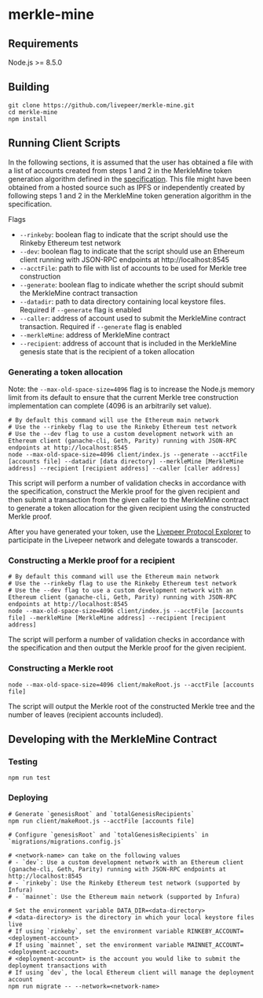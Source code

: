 # merkle-mine

## Requirements

Node.js >= 8.5.0

## Building

```
git clone https://github.com/livepeer/merkle-mine.git
cd merkle-mine
npm install
```

## Running Client Scripts

In the following sections, it is assumed that the user has obtained a file with a list of accounts created from steps 1 and 2 in the MerkleMine token generation algorithm
defined in the [specification](SPEC.md). This file might have been obtained from a hosted source such as IPFS or independently created by following steps 1 and 2 in the MerkleMine
token generation algorithm in the specification.

Flags
- `--rinkeby`: boolean flag to indicate that the script should use the Rinkeby Ethereum test network
- `--dev`: boolean flag to indicate that the script should use an Ethereum client running with JSON-RPC endpoints at http://localhost:8545
- `--acctFile`: path to file with list of accounts to be used for Merkle tree construction
- `--generate`: boolean flag to indicate whether the script should submit the MerkleMine contract transaction
- `--datadir`: path to data directory containing local keystore files. Required if `--generate` flag is enabled
- `--caller`: address of account used to submit the MerkleMine contract transaction. Required if `--generate` flag is enabled
- `--merkleMine`: address of MerkleMine contract
- `--recipient`: address of account that is included in the MerkleMine genesis state that is the recipient of a token allocation

### Generating a token allocation

Note: the `--max-old-space-size=4096` flag is to increase the Node.js memory limit from its default to ensure that the current Merkle tree construction implementation
can complete (4096 is an arbitrarily set value).

```
# By default this command will use the Ethereum main network
# Use the --rinkeby flag to use the Rinkeby Ethereum test network
# Use the --dev flag to use a custom development network with an Ethereum client (ganache-cli, Geth, Parity) running with JSON-RPC endpoints at http://localhost:8545
node --max-old-space-size=4096 client/index.js --generate --acctFile [accounts file] --datadir [data directory] --merkleMine [MerkleMine address] --recipient [recipient address] --caller [caller address]
```

This script will perform a number of validation checks in accordance with the specification, construct the Merkle proof for the given recipient and then submit
a transaction from the given caller to the MerkleMine contract to generate a token allocation for the given recipient using the constructed Merkle proof.

After you have generated your token, use the [Livepeer Protocol Explorer](https://explorer.livepeer.org/) to participate in the Livepeer network and delegate towards a transcoder.

### Constructing a Merkle proof for a recipient

```
# By default this command will use the Ethereum main network
# Use the --rinkeby flag to use the Rinkeby Ethereum test network
# Use the --dev flag to use a custom development network with an Ethereum client (ganache-cli, Geth, Parity) running with JSON-RPC endpoints at http://localhost:8545
node --max-old-space-size=4096 client/index.js --acctFile [accounts file] --merkleMine [MerkleMine address] --recipient [recipient address]
```

The script will perform a number of validation checks in accordance with the specification and then output the Merkle proof for the given recipient.

### Constructing a Merkle root

```
node --max-old-space-size=4096 client/makeRoot.js --acctFile [accounts file]
```

The script will output the Merkle root of the constructed Merkle tree and the number of leaves (recipient accounts included).

## Developing with the MerkleMine Contract

### Testing

```
npm run test
```

### Deploying

```
# Generate `genesisRoot` and `totalGenesisRecipients`
npm run client/makeRoot.js --acctFile [accounts file]

# Configure `genesisRoot` and `totalGenesisRecipients` in `migrations/migrations.config.js`

# <network-name> can take on the following values
# - `dev`: Use a custom development network with an Ethereum client (ganache-cli, Geth, Parity) running with JSON-RPC endpoints at http://localhost:8545
# - `rinkeby`: Use the Rinkeby Ethereum test network (supported by Infura)
# - `mainnet`: Use the Ethereum main network (supported by Infura)

# Set the environment variable DATA_DIR=<data-directory>
# <data-directory> is the directory in which your local keystore files live
# If using `rinkeby`, set the environment variable RINKEBY_ACCOUNT=<deployment-account>
# If using `mainnet`, set the environment variable MAINNET_ACCOUNT=<deployment-account>
# <deployment-account> is the account you would like to submit the deployment transactions with
# If using `dev`, the local Ethereum client will manage the deployment account
npm run migrate -- --network=<network-name>
```
